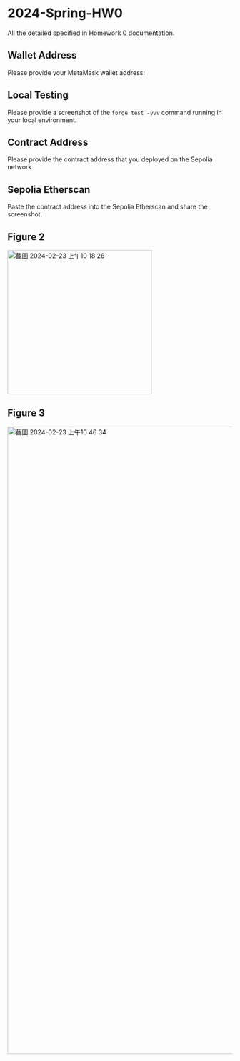# 2024-Spring-HW0

All the detailed specified in Homework 0 documentation.

## Wallet Address
Please provide your MetaMask wallet address:

## Local Testing
Please provide a screenshot of the `forge test -vvv` command running in your local environment.

## Contract Address
Please provide the contract address that you deployed on the Sepolia network.

## Sepolia Etherscan
Paste the contract address into the Sepolia Etherscan and share the screenshot.
  
## Figure 2
<img width="323" alt="截圖 2024-02-23 上午10 18 26" src="https://github.com/Servalserval/2024-Spring-HW0/assets/68008444/f7cafe90-a221-49b0-a630-0afaa9951de6">
  
## Figure 3
<img width="1405" alt="截圖 2024-02-23 上午10 46 34" src="https://github.com/Servalserval/2024-Spring-HW0/assets/68008444/c634854f-22a1-4d11-9a65-7a7cc17f978e">
